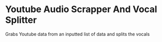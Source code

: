 # Youtube Audio Scrapper And Vocal Splitter
Grabs Youtube data from an inputted list of data and splits the vocals
